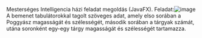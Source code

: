 Mesterséges Intelligencia házi feladat megoldás (JavaFX).
Feladat:![image](https://user-images.githubusercontent.com/18070480/45299441-ebcabc00-b50b-11e8-866b-f7561988c445.png)
<br>A bemenet tabulátorokkal tagolt szöveges adat, amely elso sorában a Poggyász magasságát és szélességét,
második sorában a tárgyak számát, utána soronként egy-egy tárgy magasságát és szélességét tartamazza.
